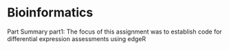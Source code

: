 # Bioinformatics
Part  Summary
part1: The focus of this assignment was to establish code for differential expression assessments using edgeR 
